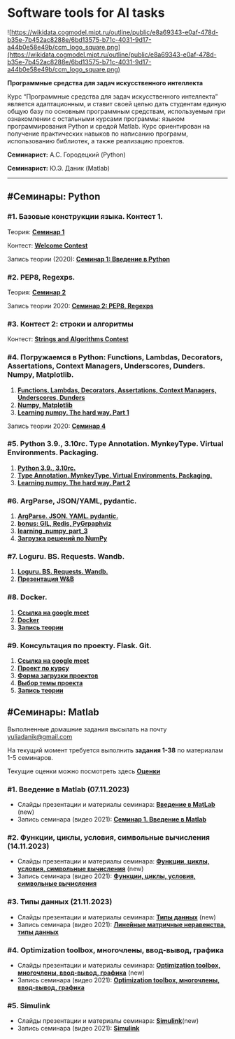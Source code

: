 # Software tools for AI tasks

![https://wikidata.cogmodel.mipt.ru/outline/public/e8a69343-e0af-478d-b35e-7b452ac8288e/6bd13575-b71c-4031-9d17-a44b0e58e49b/ccm_logo_square.png](https://wikidata.cogmodel.mipt.ru/outline/public/e8a69343-e0af-478d-b35e-7b452ac8288e/6bd13575-b71c-4031-9d17-a44b0e58e49b/ccm_logo_square.png)

**Программные средства для задач искусственного интеллекта**

Курс “Программные средства для задач искусственного интеллекта” является адаптационным, и ставит своей целью дать студентам единую общую базу по основным программным средствам, используемым при ознакомлении с остальными курсами программы: языком программирования Python и средой Matlab. Курс ориентирован на получение практических навыков по написанию программ, использованию библиотек, а также реализацию проектов.

**Семинарист:** А.С. Городецкий (Python)

**Семинарист:** Ю.Э. Даник (Matlab)

---

## **#Семинары: Python**

### **#1. Базовые конструкции языка. Контест 1.**

Теория: [**Семинар 1**](https://github.com/ag-cdsl/mipt-stai-course/blob/master/2021/python/seminar-01/Seminar-01.ipynb)

Контест: [**Welcome Contest**](https://mtai23.contest.codeforces.com/)

Запись теории (2020): [**Семинар 1: Введение в Python**](https://youtu.be/iBQNvXCU-7w)

### **#2. PEP8, Regexps.**

Теория: [**Семинар 2**](https://github.com/Tviskaron/mipt/blob/master/2021/python/seminar-02/Seminar-02-task.ipynb)

Запись теории 2020: [**Семинар 2: PEP8, Regexps**](https://youtu.be/CYZsj_AzxY0)

### **#3. Контест 2: строки и алгоритмы**

Контест: [**Strings and Algorithms Contest**](https://aimt2021.contest.codeforces.com/)

### **#4. Погружаемся в Python: Functions, Lambdas, Decorators, Assertations, Context Managers, Underscores, Dunders. Numpy, Matplotlib.**

1. [**Functions, Lambdas, Decorators, Assertations, Context Managers, Underscores, Dunders**](https://github.com/Tviskaron/mipt/blob/master/2021/python/seminar-04/Seminar-04-part-1.ipynb)
2. [**Numpy, Matplotlib**](https://github.com/Tviskaron/mipt/blob/master/2021/python/seminar-04/Seminar-04-part-2.ipynb)
3. [**Learning numpy. The hard way. Part 1**](https://github.com/Tviskaron/mipt/blob/master/2021/python/seminar-04/learning_numpy.ipynb)

Запись теории 2020: [**Семинар 4**](https://youtu.be/iBW2cSCXyuk)

### **#5. Python 3.9., 3.10rc. Type Annotation. MynkeyType. Virtual Environments. Packaging.**

1. [**Python 3.9., 3.10rc.**](https://github.com/Tviskaron/mipt/blob/master/2021/python/seminar-05/Seminar-05-part-1.ipynb)
2. [**Type Annotation. MynkeyType. Virtual Environments. Packaging.**](https://github.com/Tviskaron/mipt/blob/master/2021/python/seminar-05/Seminar-05-part-2.ipynb)
3. [**Learning numpy. The hard way. Part 2**](https://github.com/Tviskaron/mipt/blob/master/2021/python/seminar-05/learning_numpy_part_2.ipynb)

### **#6. ArgParse, JSON/YAML, pydantic.**

1. [**ArgParse. JSON. YAML. pydantic.**](https://github.com/Tviskaron/mipt/blob/master/2021/python/seminar-06/Seminar-06.ipynb)
2. [**bonus: GIL, Redis, PyGrpaphviz**](https://github.com/Tviskaron/mipt/blob/master/2021/python/seminar-06/Seminar-06-bonus.ipynb)
3. [**learning_numpy_part_3**](https://github.com/Tviskaron/mipt/blob/master/2021/python/seminar-06/learning_numpy_part_3.ipynb)
4. [**Загрузка решений по NumPy**](https://forms.gle/6F2qZQNSNiPnkgzQ9)

### **#7. Loguru. BS. Requests. Wandb.**

1. [**Loguru. BS. Requests. Wandb.**](https://github.com/Tviskaron/mipt/blob/master/2021/python/seminar-07/Seminar-07.ipynb)
2. [**Презентация W&B**](https://docs.google.com/presentation/d/123NRDvpWqC_Yp4JpL87e6syoOjj3sG0eQPYU9zWDp74/edit?usp=sharing)

### **#8. Docker.**

1. [**Ссылка на google meet**](https://meet.google.com/mdj-gsiu-nfg)
2. [**Docker**](https://github.com/Tviskaron/mipt/blob/master/2021/python/seminar-08/Seminar-08.ipynb)
3. [**Запись теории**](https://www.youtube.com/watch?v=_cEsUQAGzvY)

### **#9. Консультация по проекту. Flask. Git.**

1. [**Ссылка на google meet**](https://meet.google.com/mdj-gsiu-nfg)
2. [**Проект по курсу**](https://github.com/Tviskaron/mipt/blob/master/2021/python/seminar-09/project.md)
3. [**Форма загрузки проектов**](https://forms.gle/S7S8jLAyGTJb647LA)
4. [**Выбор темы проекта**](https://forms.gle/Ahufeh7KWsH4NfnF6)
5. [**Запись теории**](https://www.youtube.com/watch?v=rpRJrfZRWhE)

## **#Семинары: Matlab**

Выполненные домашние задания высылать на почту yuliadanik@gmail.com

На текущий момент требуется выполнить **задания 1-38** по материалам 1-5 cеминаров.

Текущие оценки можно посмотреть здесь [**Оценки**](https://cloud.mail.ru/public/SiVo/iqwbSAew4)

### **#1. Введение в Matlab (07.11.2023)**

- Слайды презентации и материалы семинара: [**Введение в MatLab**](https://cloud.mail.ru/public/cbpS/dJnda341b) (new)
- Запись семинара (видео 2021): [**Семинар 1. Введение в Matlab**](https://youtu.be/vEsNmV0K2Lk)

### **#2. Функции, циклы, условия, символьные вычисления (14.11.2023)**

- Слайды презентации и материалы семинара: [**Функции, циклы, условия, символьные вычисления**](https://cloud.mail.ru/public/YFKZ/tZeZaKevK) (new)
- Запись семинара (видео 2021): [**Функции, циклы, условия, символьные вычисления**](https://www.youtube.com/watch?v=FVV5MvoZ-14&t=16s)

### **#3. Типы данных (21.11.2023)**

- Слайды презентации и материалы семинара: [**Типы данных**](https://cloud.mail.ru/public/EukD/PZnvAEGhm) (new)
- Запись семинара (видео 2021): [**Линейные матричные неравенства, типы данных**](https://www.youtube.com/watch?v=nFw8Pjj53k8)

### **#4. Optimization toolbox, многочлены, ввод-вывод, графика**

- Слайды презентации и материалы семинара: [**Optimization toolbox, многочлены, ввод-вывод, графика**](https://cloud.mail.ru/public/ySfx/baU488Vd6) (new)
- Запись семинара (видео 2021): [**Optimization toolbox, многочлены, ввод-вывод, графика**](https://www.youtube.com/watch?v=wKdR_kHjVqc)

### **#5. Simulink**

- Слайды презентации и материалы семинара: [**Simulink**](https://cloud.mail.ru/public/pC7V/ahQgodVHB)(new)
- Запись семинара (видео 2021): [**Simulink**](https://www.youtube.com/watch?v=wj9-pAgQ7ho&feature=youtu.be)

##